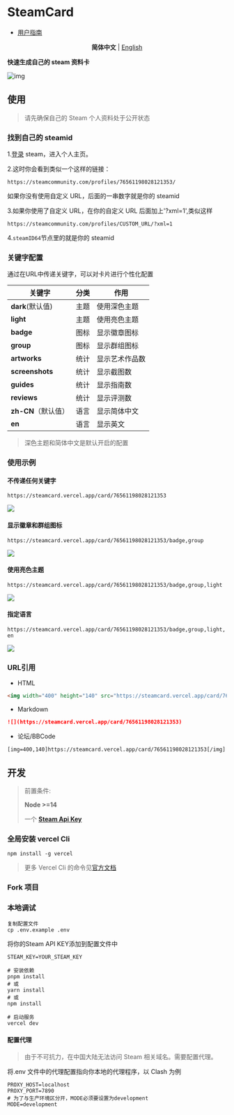 # SteamCard

- [用户指南](https://steam-card-guide.vercel.app/)

<p align='center'>
<b>简体中文</b> | <a href="https://github.com/yuyinws/steam-card/blob/master/README-en.md">English</a>
</p>

**快速生成自己的 steam 资料卡**

![img](https://steamcard.vercel.app/card/76561198028121353)

## 使用

> 请先确保自己的 Steam 个人资料处于公开状态

### 找到自己的 steamid

1.[登录](https://steamcommunity.com/login/home/) steam，进入个人主页。

2.这时你会看到类似一个这样的链接：

```
https://steamcommunity.com/profiles/76561198028121353/
```

如果你没有使用自定义 URL，后面的一串数字就是你的 steamid

3.如果你使用了自定义 URL，在你的自定义 URL 后面加上'?xml=1',类似这样

```
https://steamcommunity.com/profiles/CUSTOM_URL/?xml=1
```

4.`steamID64`节点里的就是你的 steamid

### 关键字配置

通过在URL中传递关键字，可以对卡片进行个性化配置

| 关键字              | 分类 | 作用           |
| ------------------- | ---- | -------------- |
| **dark**(默认值)    | 主题 | 使用深色主题   |
| **light**           | 主题 | 使用亮色主题   |
| **badge**           | 图标 | 显示徽章图标   |
| **group**           | 图标 | 显示群组图标   |
| **artworks**        | 统计 | 显示艺术作品数 |
| **screenshots**     | 统计 | 显示截图数     |
| **guides**          | 统计 | 显示指南数     |
| **reviews**         | 统计 | 显示评测数     |
| **zh-CN**（默认值） | 语言 | 显示简体中文   |
| **en**              | 语言 | 显示英文       |

> 深色主题和简体中文是默认开启的配置

### 使用示例

#### 不传递任何关键字

`https://steamcard.vercel.app/card/76561198028121353`

![](https://steamcard.vercel.app/card/76561198028121353)



#### 显示徽章和群组图标

`https://steamcard.vercel.app/card/76561198028121353/badge,group`

![](https://steamcard.vercel.app/card/76561198028121353/badge,group)

#### 使用亮色主题

`https://steamcard.vercel.app/card/76561198028121353/badge,group,light`

![](https://steamcard.vercel.app/card/76561198028121353/badge,group,light)

#### 指定语言

`https://steamcard.vercel.app/card/76561198028121353/badge,group,light,en`

![](https://steamcard.vercel.app/card/76561198028121353/badge,group,light,en)

### URL引用

- HTML

```html
<img width="400" height="140" src="https://steamcard.vercel.app/card/76561198028121353"></img>
```

- Markdown

```markdown
![](https://steamcard.vercel.app/card/76561198028121353)
```

- 论坛/BBCode

```bbcode
[img=400,140]https://steamcard.vercel.app/card/76561198028121353[/img]
```

## 开发

>前置条件:
>
>**Node >=14**
>
>一个 **[Steam Api Key](https://steamcommunity.com/dev/apikey)**

### 全局安装 vercel Cli

```shell
npm install -g vercel
```

> 更多 Vercel Cli 的命令见[官方文档](https://vercel.com/cli)

### Fork 项目

### 本地调试

```shell
复制配置文件
cp .env.example .env
```

将你的Steam API KEY添加到配置文件中

```shell
STEAM_KEY=YOUR_STEAM_KEY
```

```shell
# 安装依赖
pnpm install
# 或
yarn install
# 或
npm install

# 启动服务
vercel dev
```

#### 配置代理

> 由于不可抗力，在中国大陆无法访问 Steam 相关域名。需要配置代理。

将.env 文件中的代理配置指向你本地的代理程序，以 Clash 为例

```shell
PROXY_HOST=localhost
PROXY_PORT=7890
# 为了与生产环境区分开，MODE必须要设置为development
MODE=development
```
